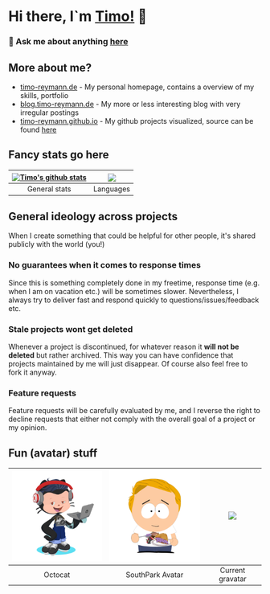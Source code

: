 # Hi there, I`m [Timo!](https://timo-reymann.de) 👋


### 💬 Ask me about anything [here](https://github.com/timo-reymann/timo-reymann/discussions/categories/q-a)


## More about me?

- [timo-reymann.de](https://timo-reymann.de) - My personal homepage, contains a overview of my skills, portfolio
- [blog.timo-reymann.de](https://blog.timo-reymann.de) - My more or less interesting blog with very irregular postings
- [timo-reymann.github.io](https://timo-reymann.github.io) - My github projects visualized, source can be found [here](https://github.com/timo-reymann/timo-reymann.github.io)


## Fancy stats go here

| <a href="https://github.com/anuraghazra/github-readme-stats#github-stats-card"><img align="center" src="https://github-readme-stats.vercel.app/api?username=timo-reymann&count_private=true&show_icons=true&theme=radical&include_all_commits=true" alt="Timo's github stats" /></a> | <a href="https://github.com/anuraghazra/github-readme-stats#github-stats-card"><img align="center" src="https://github-readme-stats.vercel.app/api/top-langs/?username=timo-reymann&layout=compact&theme=radical" /></a> |
| :--: | :--: |
| General stats | Languages |

## General ideology across projects

When I create something that could be helpful for other people,  it's shared publicly with the world (you!)

### No guarantees when it comes to response times

Since this is something completely done in my freetime, response time (e.g. when I am on vacation etc.) will be sometimes slower.
Nevertheless, I always try to deliver fast and respond quickly to questions/issues/feedback etc. 


### Stale projects wont get deleted

Whenever a project is discontinued, for whatever reason it **will not be deleted** but rather archived. This way you can have confidence that projects maintained by me will just disappear. Of course also feel free to fork it anyway.


### Feature requests

Feature requests will be carefully evaluated by me, and I reverse the right to decline requests that either not comply with the overall goal of a project or my opinion.


## Fun (avatar) stuff

| <img width="200" src=".images/octocat.png" alt="Octocat"> | <img width="200" src=".images/southpark.png"> | <img width="200" src="https://www.gravatar.com/avatar/488044edca85e594228146ac9f5da6d5?s=200"> | 
| :-------------------------------------------------------: | :-------------------------------------------: | :-------------------------------------------------------------------------------------------:  |
| Octocat                                                   | SouthPark Avatar                              | Current gravatar                                                                               |